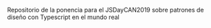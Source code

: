Repositorio de la ponencia para el JSDayCAN2019 sobre patrones de diseño con Typescript en el mundo real
